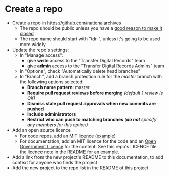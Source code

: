 # Create a repo

* Create a repo in <https://github.com/nationalarchives>
  * The repo should be public unless you have a [good reason to make it
    closed][open-code]
  * The repo name should start with "tdr-", unless it's going to be used more
    widely
* Update the repo's settings:
  * In "Manage access":
    * give **write** access to the "Transfer Digital Records" team
    * give **admin** access to the "Transfer Digital Records Admins" team
  * In "Options", check "Automatically delete head branches"
  * In "Branch", add a branch protection rule for the *master* branch with the following options selected:
    * **Branch name pattern**: master
    * **Require pull request reviews before merging** *(default 1 review is OK)*
    * **Dismiss stale pull request approvals when new commits are pushed**
    * **Include administrators**
    * **Restrict who can push to matching branches** *(**do not** specify any members for this option)*
* Add an open source licence
  * For code repos, add an MIT licence ([example][mvc-licence])
  * For documentation, add an MIT licence for the code and an [Open Government
    Licence][ogl] for the content. See this repo's LICENCE file the licence note
    in the README for an example.
* Add a link from the new project's README to this documentation, to add context
  for anyone who finds the project
* Add the new project to the repo list in the README of this project

[open-code]: https://www.gov.uk/government/publications/open-source-guidance/when-code-should-be-open-or-closed
[mvc-licence]: https://github.com/nationalarchives/tdr-prototype-mvc/blob/master/LICENCE
[ogl]: http://www.nationalarchives.gov.uk/doc/open-government-licence/version/3/
